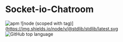 # Socket-io-Chatroom


![apm](https://img.shields.io/apm/l/vim-mode.svg)
![node (scoped with tag)](https://img.shields.io/node/v/@stdlib/stdlib/latest.svg
![GitHub top language](https://img.shields.io/github/languages/top/badges/shields.svg)

